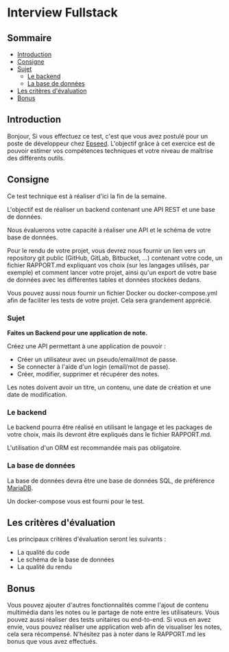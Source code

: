 # Interview Fullstack

## Sommaire

- [Introduction](#introduction)
- [Consigne](#consigne)
- [Sujet](#sujet)
  - [Le backend](#le-backend)
  - [La base de données](#la-base-de-données)
- [Les critères d'évaluation](#les-critères-dévaluation)
- [Bonus](#bonus)

## Introduction

Bonjour,
Si vous effectuez ce test, c'est que vous avez postulé pour un poste de développeur chez [Epseed](https://epseed.com).
L'objectif grâce à cet exercice est de pouvoir estimer vos compétences techniques et votre niveau de maîtrise des différents outils.

## Consigne

Ce test technique est à réaliser d'ici la fin de la semaine.

L'objectif est de réaliser un backend contenant une API REST et une base de données.

Nous évaluerons votre capacité à réaliser une API et le schéma de votre base de données.

Pour le rendu de votre projet, vous devrez nous fournir un lien vers un repository git public (GitHub, GitLab, Bitbucket, ...) contenant votre code, un fichier RAPPORT.md expliquant vos choix (sur les langages utilisés, par exemple) et comment lancer votre projet, ainsi qu'un export de votre base de données avec les différentes tables et données stockées dedans.

Vous pouvez aussi nous fournir un fichier Docker ou docker-compose.yml afin de faciliter les tests de votre projet. Cela sera grandement apprécié.

### Sujet

**Faites un Backend pour une application de note.**

Créez une API permettant à une application de pouvoir :

- Créer un utilisateur avec un pseudo/email/mot de passe.
- Se connecter à l'aide d'un login (email/mot de passe).
- Créer, modifier, supprimer et récupérer des notes.

Les notes doivent avoir un titre, un contenu, une date de création et une date de modification.

### Le backend

Le backend pourra être réalisé en utilisant le langage et les packages de votre choix, mais ils devront être expliqués dans le fichier RAPPORT.md.

L'utilisation d'un ORM est recommandée mais pas obligatoire.

### La base de données

La base de données devra être une base de données SQL, de préférence [MariaDB](https://mariadb.org).

Un docker-compose vous est fourni pour le test.

## Les critères d'évaluation

Les principaux critères d'évaluation seront les suivants :

- La qualité du code
- Le schéma de la base de données
- La qualité du rendu

## Bonus

Vous pouvez ajouter d'autres fonctionnalités comme l'ajout de contenu multimédia dans les notes ou le partage de note entre les utilisateurs.
Vous pouvez aussi réaliser des tests unitaires ou end-to-end.
Si vous en avez envie, vous pouvez réaliser une application web afin de visualiser les notes, cela sera récompensé.
N'hésitez pas à noter dans le RAPPORT.md les bonus que vous avez effectués.
